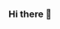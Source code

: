### Hi there 👋

<!--
**uc-creat/uc-creat** is a ✨ _special_ ✨ repository because its `README.md` (this file) appears on your GitHub profile.

I am a data enthusiast, who enjoy playing with data. Due to this love towards data, I am interested in concepts which help me playing with data like - 
* Machine Learning
* Deep learning
Along with analysing data I am also interested in using data for creating models like -
* face recogination
* object detection
* chatbot
Currently, I am working on various projects like -
1. Autonomous Car
1. New credit system
I have worked on projects like - 
* object detection
* face recogination
* flag detection
* chatbot
